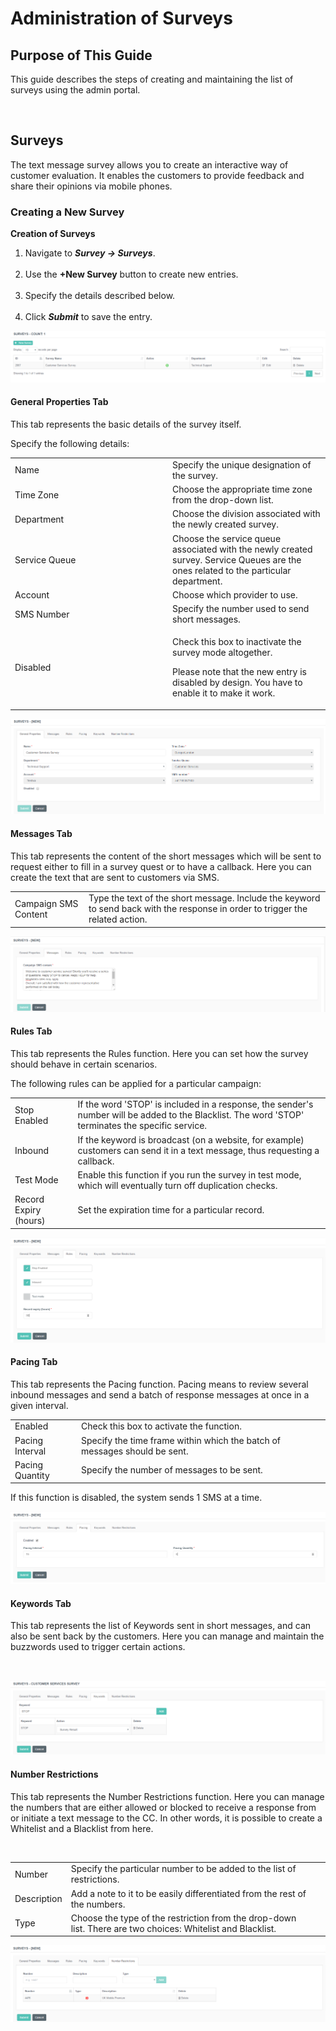 # Administration of Surveys

## Purpose of This Guide

This guide describes the steps of creating and maintaining the list of
surveys using the admin portal.

 

## Surveys

The text message survey allows you to create an interactive way of
customer evaluation. It enables the customers to provide feedback and
share their opinions via mobile phones.

### Creating a New Survey

**Creation of Surveys**

1.  Navigate to ***Survey → Surveys***.  
     
2.  Use the **+New Survey** button to create new entries.  
     
3.  Specify the details described below.  
     
4.  Click ***Submit*** to save the entry.

![](attachments/12720655/12720673.png)

#### General Properties Tab

This tab represents the basic details of the survey itself.

Specify the following details:

<table>
<colgroup>
<col style="width: 50%" />
<col style="width: 50%" />
</colgroup>
<tbody>
<tr class="odd">
<td>Name</td>
<td>Specify the unique designation of the survey.</td>
</tr>
<tr class="even">
<td>Time Zone</td>
<td>Choose the appropriate time zone from the drop-down list.</td>
</tr>
<tr class="odd">
<td>Department</td>
<td>Choose the division associated with the newly created survey.</td>
</tr>
<tr class="even">
<td>Service Queue</td>
<td>Choose the service queue associated with the newly created survey. Service Queues are the ones related to the particular department.</td>
</tr>
<tr class="odd">
<td>Account</td>
<td>Choose which provider to use.</td>
</tr>
<tr class="even">
<td>SMS Number</td>
<td>Specify the number used to send short messages.</td>
</tr>
<tr class="odd">
<td>Disabled</td>
<td><p>Check this box to inactivate the survey mode altogether.</p>
<div>
<div>
<p>Please note that the new entry is disabled by design. You have to enable it to make it work.</p>
</div>
</div></td>
</tr>
</tbody>
</table>

![](attachments/12720655/12720666.png)

#### Messages Tab

This tab represents the content of the short messages which will be sent
to request either to fill in a survey quest or to have a callback. Here
you can create the text that are sent to customers via SMS.

|                      |                                                                                                                                |
|----------------------|--------------------------------------------------------------------------------------------------------------------------------|
| Campaign SMS Content | Type the text of the short message. Include the keyword to send back with the response in order to trigger the related action. |

![](attachments/12720655/12720668.png)

#### Rules Tab

This tab represents the Rules function. Here you can set how the survey
should behave in certain scenarios.

The following rules can be applied for a particular campaign:

|                       |                                                                                                                                                    |
|-----------------------|----------------------------------------------------------------------------------------------------------------------------------------------------|
| Stop Enabled          | If the word 'STOP' is included in a response, the sender's number will be added to the Blacklist. The word 'STOP' terminates the specific service. |
| Inbound               | If the keyword is broadcast (on a website, for example) customers can send it in a text message, thus requesting a callback.                       |
| Test Mode             | Enable this function if you run the survey in test mode, which will eventually turn off duplication checks.                                        |
| Record Expiry (hours) | Set the expiration time for a particular record.                                                                                                   |

![](attachments/12720655/12720671.png)

#### Pacing Tab

This tab represents the Pacing function. Pacing means to review several
inbound messages and send a batch of response messages at once in a
given interval.

|                 |                                                                           |
|-----------------|---------------------------------------------------------------------------|
| Enabled         | Check this box to activate the function.                                  |
| Pacing Interval | Specify the time frame within which the batch of messages should be sent. |
| Pacing Quantity | Specify the number of messages to be sent.                                |

If this function is disabled, the system sends 1 SMS at a time.

![](attachments/12720655/12720670.png)

#### Keywords Tab

This tab represents the list of Keywords sent in short messages, and can
also be sent back by the customers. Here you can manage and maintain the
buzzwords used to trigger certain actions.

 

![](attachments/12720655/12720667.png)

#### Number Restrictions

This tab represents the Number Restrictions function. Here you can
manage the numbers that are either allowed or blocked to receive a
response from or initiate a text message to the CC. In other words, it
is possible to create a Whitelist and a Blacklist from here.

 

|             |                                                                                                             |
|-------------|-------------------------------------------------------------------------------------------------------------|
| Number      | Specify the particular number to be added to the list of restrictions.                                      |
| Description | Add a note to it to be easily differentiated from the rest of the numbers.                                  |
| Type        | Choose the type of the restriction from the drop-down list. There are two choices: Whitelist and Blacklist. |

![](attachments/12720655/12720669.png)

